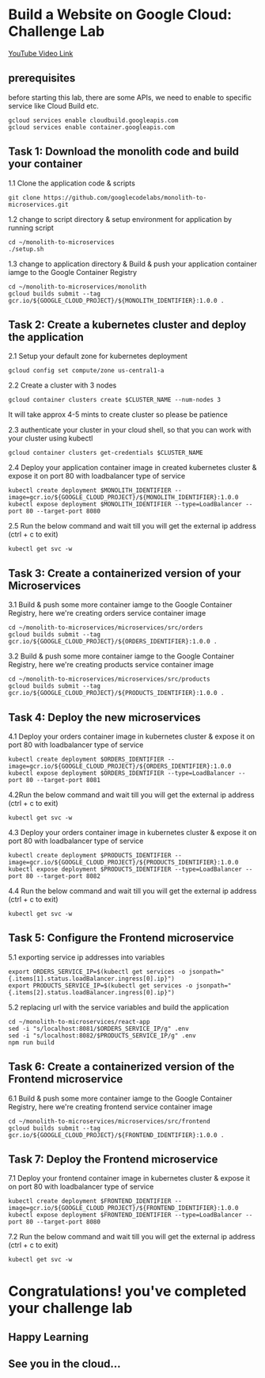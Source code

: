 # Build a Website on Google Cloud: Challenge Lab

[YouTube Video Link](*)

## prerequisites 

before starting this lab, there are some APIs, we need to enable to specific service like Cloud Build etc.

```
gcloud services enable cloudbuild.googleapis.com
gcloud services enable container.googleapis.com
```

## Task 1: Download the monolith code and build your container

1.1 Clone the application code & scripts
```
git clone https://github.com/googlecodelabs/monolith-to-microservices.git
```

1.2 change to script directory & setup environment for application by running script
```
cd ~/monolith-to-microservices
./setup.sh
```

1.3 change to application directory & Build & push your application container iamge to the Google Container Registry
```
cd ~/monolith-to-microservices/monolith
gcloud builds submit --tag gcr.io/${GOOGLE_CLOUD_PROJECT}/${MONOLITH_IDENTIFIER}:1.0.0 .
```

## Task 2: Create a kubernetes cluster and deploy the application

2.1 Setup your default zone for kubernetes deployment 
```
gcloud config set compute/zone us-central1-a
```
2.2 Create a cluster with 3 nodes
```
gcloud container clusters create $CLUSTER_NAME --num-nodes 3
```
It will take approx 4-5 mints to create cluster so please be patience

2.3 authenticate your cluster in your cloud shell, so that you can work with your cluster using kubectl 
```
gcloud container clusters get-credentials $CLUSTER_NAME
```

2.4 Deploy your application container image in created kubernetes cluster & expose it on port 80 with loadbalancer type of service
```
kubectl create deployment $MONOLITH_IDENTIFIER --image=gcr.io/${GOOGLE_CLOUD_PROJECT}/${MONOLITH_IDENTIFIER}:1.0.0
kubectl expose deployment $MONOLITH_IDENTIFIER --type=LoadBalancer --port 80 --target-port 8080
```
2.5 Run the below command and wait till you will get the external ip address (ctrl + c to exit)
```
kubectl get svc -w
```

## Task 3: Create a containerized version of your Microservices

3.1 Build & push some more container iamge to the Google Container Registry, here we're creating orders service container image
```
cd ~/monolith-to-microservices/microservices/src/orders
gcloud builds submit --tag gcr.io/${GOOGLE_CLOUD_PROJECT}/${ORDERS_IDENTIFIER}:1.0.0 .
```
3.2 Build & push some more container iamge to the Google Container Registry, here we're creating products service container image
```
cd ~/monolith-to-microservices/microservices/src/products
gcloud builds submit --tag gcr.io/${GOOGLE_CLOUD_PROJECT}/${PRODUCTS_IDENTIFIER}:1.0.0 .
```

## Task 4: Deploy the new microservices

4.1 Deploy your orders container image in kubernetes cluster & expose it on port 80 with loadbalancer type of service
```
kubectl create deployment $ORDERS_IDENTIFIER --image=gcr.io/${GOOGLE_CLOUD_PROJECT}/${ORDERS_IDENTIFIER}:1.0.0
kubectl expose deployment $ORDERS_IDENTIFIER --type=LoadBalancer --port 80 --target-port 8081
```
4.2Run the below command and wait till you will get the external ip address (ctrl + c to exit)
```
kubectl get svc -w
```
4.3 Deploy your orders container image in kubernetes cluster & expose it on port 80 with loadbalancer type of service
```
kubectl create deployment $PRODUCTS_IDENTIFIER --image=gcr.io/${GOOGLE_CLOUD_PROJECT}/${PRODUCTS_IDENTIFIER}:1.0.0
kubectl expose deployment $PRODUCTS_IDENTIFIER --type=LoadBalancer --port 80 --target-port 8082
```
4.4 Run the below command and wait till you will get the external ip address (ctrl + c to exit)
```
kubectl get svc -w
```

## Task 5: Configure the Frontend microservice

5.1 exporting service ip addresses into variables  
```
export ORDERS_SERVICE_IP=$(kubectl get services -o jsonpath="{.items[1].status.loadBalancer.ingress[0].ip}")
export PRODUCTS_SERVICE_IP=$(kubectl get services -o jsonpath="{.items[2].status.loadBalancer.ingress[0].ip}")
```

5.2  replacing url with the service variables and build the application 
```
cd ~/monolith-to-microservices/react-app
sed -i "s/localhost:8081/$ORDERS_SERVICE_IP/g" .env
sed -i "s/localhost:8082/$PRODUCTS_SERVICE_IP/g" .env
npm run build
```

## Task 6: Create a containerized version of the Frontend microservice

6.1 Build & push some more container iamge to the Google Container Registry, here we're creating frontend service container image
```
cd ~/monolith-to-microservices/microservices/src/frontend
gcloud builds submit --tag gcr.io/${GOOGLE_CLOUD_PROJECT}/${FRONTEND_IDENTIFIER}:1.0.0 .
```

## Task 7: Deploy the Frontend microservice

7.1 Deploy your frontend container image in kubernetes cluster & expose it on port 80 with loadbalancer type of service
```
kubectl create deployment $FRONTEND_IDENTIFIER --image=gcr.io/${GOOGLE_CLOUD_PROJECT}/${FRONTEND_IDENTIFIER}:1.0.0
kubectl expose deployment $FRONTEND_IDENTIFIER --type=LoadBalancer --port 80 --target-port 8080
```
7.2 Run the below command and wait till you will get the external ip address (ctrl + c to exit)
```
kubectl get svc -w
```

# Congratulations! you've completed your challenge lab
## Happy Learning
## See you in the cloud...
